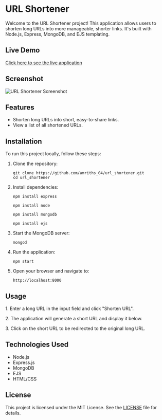 </head>
<body>
    <div class="container">
        <h1>URL Shortener</h1>
        <p>Welcome to the URL Shortener project! This application allows users to shorten long URLs into more manageable, shorter links. It's built with Node.js, Express, MongoDB, and EJS templating.</p>
            <h2>Live Demo</h2>
        <p><a href="#" target="_blank">Click here to see the live application</a> <!-- Replace `#` with your actual live link --></p>
          <h2>Screenshot</h2>
        <img src="screenshot.png" alt="URL Shortener Screenshot" style="max-width: 100%; height: auto;"> <!-- Replace `screenshot.png` with the actual path to your screenshot -->
        <h2>Features</h2>
        <ul>
            <li>Shorten long URLs into short, easy-to-share links.</li>
              <li>View a list of all shortened URLs.</li>
        </ul>
          <h2>Installation</h2>
        <p>To run this project locally, follow these steps:</p>
        <ol>
            <li>Clone the repository:</li>
            <pre><code>git clone https://github.com/amriths_04/url_shortener.git
cd url_shortener</code></pre> <!-- Replace the URL with your actual repository URL -->
            <li>Install dependencies:</li>
            <pre><code>npm install express</code></pre>
            <pre><code>npm install node</code></pre>
            <pre><code>npm install mongodb</code></pre>
            <pre><code>npm install ejs</code></pre>
            <li>Start the MongoDB server:</li>
            <pre><code>mongod</code></pre>
            <li>Run the application:</li>
            <pre><code>npm start</code></pre>
            <li>Open your browser and navigate to:</li>
            <pre><code>http://localhost:8000</code></pre>
        </ol>
          <h2>Usage</h2>
        <p>1. Enter a long URL in the input field and click "Shorten URL".</p>
        <p>2. The application will generate a short URL and display it below.</p>
        <p>3. Click on the short URL to be redirected to the original long URL.</p>
         <h2>Technologies Used</h2>
        <ul>
            <li>Node.js</li>
            <li>Express.js</li>
            <li>MongoDB</li>
            <li>EJS</li>
            <li>HTML/CSS</li>
        </ul>
      <h2>License</h2>
        <p>This project is licensed under the MIT License. See the <a href="LICENSE">LICENSE</a> file for details.</p>
    </div>
</body>
</html>
